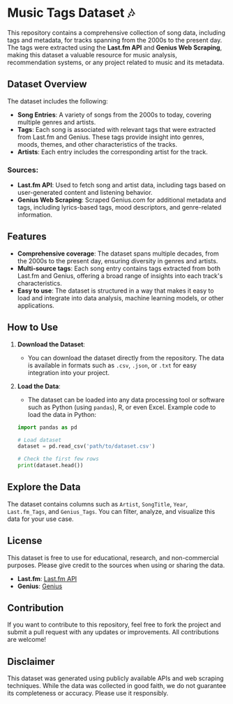 # Music Tags Dataset 🎶

This repository contains a comprehensive collection of song data, including tags and metadata, for tracks spanning from the 2000s to the present day. The tags were extracted using the **Last.fm API** and **Genius Web Scraping**, making this dataset a valuable resource for music analysis, recommendation systems, or any project related to music and its metadata.

## Dataset Overview

The dataset includes the following:

- **Song Entries**: A variety of songs from the 2000s to today, covering multiple genres and artists.
- **Tags**: Each song is associated with relevant tags that were extracted from Last.fm and Genius. These tags provide insight into genres, moods, themes, and other characteristics of the tracks.
- **Artists**: Each entry includes the corresponding artist for the track.

### Sources:
- **Last.fm API**: Used to fetch song and artist data, including tags based on user-generated content and listening behavior.
- **Genius Web Scraping**: Scraped Genius.com for additional metadata and tags, including lyrics-based tags, mood descriptors, and genre-related information.

## Features

- **Comprehensive coverage**: The dataset spans multiple decades, from the 2000s to the present day, ensuring diversity in genres and artists.
- **Multi-source tags**: Each song entry contains tags extracted from both Last.fm and Genius, offering a broad range of insights into each track's characteristics.
- **Easy to use**: The dataset is structured in a way that makes it easy to load and integrate into data analysis, machine learning models, or other applications.

## How to Use

1. **Download the Dataset**:
   - You can download the dataset directly from the repository. The data is available in formats such as `.csv`, `.json`, or `.txt` for easy integration into your project.

2. **Load the Data**:
   - The dataset can be loaded into any data processing tool or software such as Python (using `pandas`), R, or even Excel. Example code to load the data in Python:

   ```python
   import pandas as pd

   # Load dataset
   dataset = pd.read_csv('path/to/dataset.csv')

   # Check the first few rows
   print(dataset.head())

## Explore the Data

The dataset contains columns such as `Artist`, `SongTitle`, `Year`, `Last.fm_Tags`, and `Genius_Tags`. You can filter, analyze, and visualize this data for your use case.

## License

This dataset is free to use for educational, research, and non-commercial purposes. Please give credit to the sources when using or sharing the data.

- **Last.fm**: [Last.fm API](https://www.last.fm/api)
- **Genius**: [Genius](https://genius.com/developers)

## Contribution

If you want to contribute to this repository, feel free to fork the project and submit a pull request with any updates or improvements. All contributions are welcome!

## Disclaimer

This dataset was generated using publicly available APIs and web scraping techniques. While the data was collected in good faith, we do not guarantee its completeness or accuracy. Please use it responsibly.
